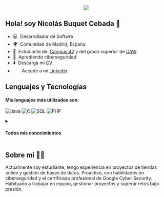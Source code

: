 <p align="center"><img src="https://i.imgur.com/A6bWGFl.gif"/></p>

## Hola! soy Nicolás Buquet Cebada 👋
  - 💻 &nbsp;Desarrollador de Softwre
  - 🌍 &nbsp;Comunidad de Madrid, España
  - 🔭 &nbsp;Estudiante de: [Campus 42](https://www.fundaciontelefonica.com/empleabilidad/campus-42/) y del grado superior de [DAW](https://www.comunidad.madrid/sites/default/files/doc/educacion/fp/FP-Ensenanza-IFCS03-LOE-Ficha.pdf)
  - 🌱 &nbsp;Aprediendo ciberseguridad
  - ⬇️ &nbsp;Descarga mi [CV](CV.pdf)
  - &nbsp;<img height="16" width="16" src="https://upload.wikimedia.org/wikipedia/commons/c/ca/LinkedIn_logo_initials.png" />&nbsp;&nbsp;Accede a mi [Linkedin](www.linkedin.com/in/nicobuquetcebada)

## Lenguajes y Tecnologías
<h4>Mis lenguajes más utilizados son: </h4>

![Java](http://img.shields.io/badge/-Java-007396?style=flat-square&logo=openjdk&logoColor=ffffff)
![C](http://img.shields.io/badge/-C-A8B9CC?style=flat-square&logo=c&logoColor=ffffff)
![SQL](http://img.shields.io/badge/-SQL-CC2927?style=flat-square&logo=databricks&logoColor=ffffff)
![PHP](http://img.shields.io/badge/-PHP-777BB4?style=flat-square&logo=php&logoColor=ffffff)

<details><summary>

<h4>Todos mis conocimientos</h4>
</summary>

### Lenguajes de Programación
![Java](http://img.shields.io/badge/-Java-007396?style=flat-square&logo=openjdk&logoColor=ffffff)
![C](http://img.shields.io/badge/-C-A8B9CC?style=flat-square&logo=c&logoColor=ffffff)
![Python](http://img.shields.io/badge/-Python-3776AB?style=flat-square&logo=python&logoColor=ffff4a)

### Frontend
![HTML](http://img.shields.io/badge/-HTML-E34F26?style=flat-square&logo=html5&logoColor=ffffff)
![CSS](http://img.shields.io/badge/-CSS-1572B6?style=flat-square&logo=css3&logoColor=ffffff)
![JavaScript](http://img.shields.io/badge/-JavaScript-F7DF1E?style=flat-square&logo=javascript&logoColor=000000)
![Bootstrap](http://img.shields.io/badge/-Bootstrap-7952B3?style=flat-square&logo=bootstrap&logoColor=ffffff)
![Sass](http://img.shields.io/badge/-Sass-CC6699?style=flat-square&logo=sass&logoColor=ffffff)

### Backend
![Spring Boot](http://img.shields.io/badge/-Spring%20Boot-6DB33F?style=flat-square&logo=springboot&logoColor=ffffff)
![Spring MVC](http://img.shields.io/badge/-Spring%20MVC-6DB33F?style=flat-square&logo=spring&logoColor=ffffff)
![JPA](http://img.shields.io/badge/-JPA-59666C?style=flat-square&logo=hibernate&logoColor=ffffff)
![Java Servlets](http://img.shields.io/badge/-Java%20Servlets-007396?style=flat-square&logo=oracle&logoColor=ffffff)
![PHP](http://img.shields.io/badge/-PHP-777BB4?style=flat-square&logo=php&logoColor=ffffff)
![MySQL](http://img.shields.io/badge/-MySQL-4479A1?style=flat-square&logo=mysql&logoColor=ffffff)
</details>

## Sobre mi 👨‍💻
Actualmente soy estudiante, tengo experiencia en proyectos de tiendas online y gestión de bases de datos. Proactivo, con habilidades en ciberseguridad y el certificado profesional
de Google Cyber Security. Habituado a trabajar en equipo, gestionar
proyectos y superar retos bajo presión.
<!--
**NicoBuquetCebada/NicoBuquetCebada** is a ✨ _special_ ✨ repository because its `README.md` (this file) appears on your GitHub profile.

Here are some ideas to get you started:

- 🔭 Soy estudiante de Desarrollo de Aplicaciones Web
- 🌱 I’m currently learning ...
- 👯 I’m looking to collaborate on ...
- 🤔 I’m looking for help with ...
- 💬 Ask me about ...
- 📫 How to reach me: ...
- 😄 Pronouns: ...
- ⚡ Fun fact: ...
-->
